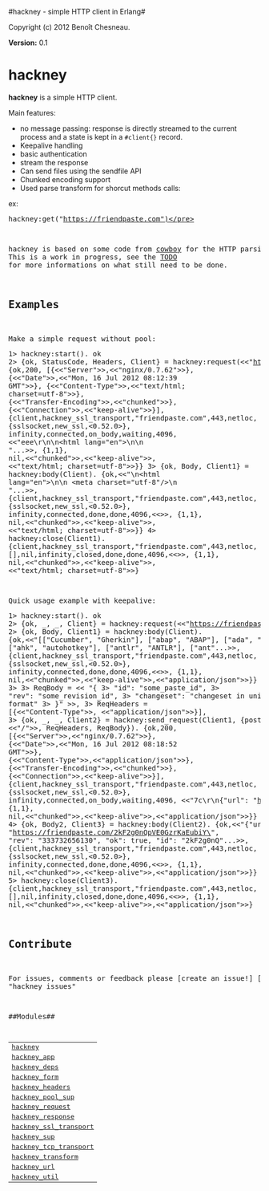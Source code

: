 

#hackney - simple HTTP client in Erlang#


Copyright (c) 2012 Benoît Chesneau.

__Version:__ 0.1

# hackney

**hackney** is a simple HTTP client.

Main features:

- no message passing: response is directly streamed to the current
  process and a state is kept in a `#client{}` record.
- Keepalive handling
- basic authentication
- stream the response
- Can send files using the sendfile API
- Chunked encoding support
- Used parse transform for shorcut methods calls:

ex:<pre>hackney:get("https://friendpaste.com")</pre>

hackney is based on some code from
[cowboy](http://github.com/extend/cownboy) for the HTTP parsing. This is
a work in progress, see the
[TODO](http://github.com/benoitc/hackney/blob/master/TODO.md) for more
informations on what still need to be done.

## Examples

Make a simple request without pool:<pre>1> hackney:start().
ok
2> {ok, StatusCode, Headers, Client} = hackney:request(<<"https://friendpaste.com">>).
{ok,200,
    [{<<"Server">>,<<"nginx/0.7.62">>},
     {<<"Date">>,<<"Mon, 16 Jul 2012 08:12:39 GMT">>},
     {<<"Content-Type">>,<<"text/html; charset=utf-8">>},
     {<<"Transfer-Encoding">>,<<"chunked">>},
     {<<"Connection">>,<<"keep-alive">>}],
    {client,hackney_ssl_transport,"friendpaste.com",443,netloc,
            [],
            {sslsocket,new_ssl,<0.52.0>},
            infinity,connected,on_body,waiting,4096,
            <<"eee\r\n<!DOCTYPE html>\n<html lang=\"en\">\n<head>\n   "...>>,
            {1,1},
            nil,<<"chunked">>,<<"keep-alive">>,
            <<"text/html; charset=utf-8">>}}
3>  {ok, Body, Client1} = hackney:body(Client).
{ok,<<"<!DOCTYPE html>\n<html lang=\"en\">\n<head>\n    <meta charset=\"utf-8\"/>\n    <title>Friendpaste - Welcome</title>"...>>,
    {client,hackney_ssl_transport,"friendpaste.com",443,netloc,
            [],
            {sslsocket,new_ssl,<0.52.0>},
            infinity,connected,done,done,4096,<<>>,
            {1,1},
            nil,<<"chunked">>,<<"keep-alive">>,
            <<"text/html; charset=utf-8">>}}
4> hackney:close(Client1).
{client,hackney_ssl_transport,"friendpaste.com",443,netloc,
        [],nil,infinity,closed,done,done,4096,<<>>,
        {1,1},
        nil,<<"chunked">>,<<"keep-alive">>,
        <<"text/html; charset=utf-8">>}</pre>

Quick usage example with keepalive:<pre>1> hackney:start().
ok
2> {ok, _, _, Client} = hackney:request(<<"https://friendpaste.com/_all_languages">>),
2> {ok, Body, Client1} = hackney:body(Client).
{ok,<<"[[\"Cucumber\", \"Gherkin\"], [\"abap\", \"ABAP\"], [\"ada\", \"Ada\"], [\"ahk\", \"autohotkey\"], [\"antlr\", \"ANTLR\"], [\"ant"...>>,
    {client,hackney_ssl_transport,"friendpaste.com",443,netloc,
            [],
            {sslsocket,new_ssl,<0.52.0>},
            infinity,connected,done,done,4096,<<>>,
            {1,1},
            nil,<<"chunked">>,<<"keep-alive">>,<<"application/json">>}}
3>
3> ReqBody = << "{
3>      \"id\": \"some_paste_id\",
3>      \"rev\": \"some_revision_id\",
3>      \"changeset\": \"changeset in unidiff format\"
3> }" >>,
3> ReqHeaders = [{<<"Content-Type">>, <<"application/json">>}],
3> {ok, _, _, Client2} = hackney:send_request(Client1, {post, <<"/">>, ReqHeaders, ReqBody}).
{ok,200,
    [{<<"Server">>,<<"nginx/0.7.62">>},
     {<<"Date">>,<<"Mon, 16 Jul 2012 08:18:52 GMT">>},
     {<<"Content-Type">>,<<"application/json">>},
     {<<"Transfer-Encoding">>,<<"chunked">>},
     {<<"Connection">>,<<"keep-alive">>}],
    {client,hackney_ssl_transport,"friendpaste.com",443,netloc,
            [],
            {sslsocket,new_ssl,<0.52.0>},
            infinity,connected,on_body,waiting,4096,
            <<"7c\r\n{\"url\": \"https://friendpaste.com/2kF2g0nQpVE"...>>,
            {1,1},
            nil,<<"chunked">>,<<"keep-alive">>,<<"application/json">>}}
4> {ok, Body2, Client3} = hackney:body(Client2).
{ok,<<"{\"url\": \"https://friendpaste.com/2kF2g0nQpVE0GzrKaEubiY\", \"rev\": \"333732656130\", \"ok\": true, \"id\": \"2kF2g0nQ"...>>,
    {client,hackney_ssl_transport,"friendpaste.com",443,netloc,
            [],
            {sslsocket,new_ssl,<0.52.0>},
            infinity,connected,done,done,4096,<<>>,
            {1,1},
            nil,<<"chunked">>,<<"keep-alive">>,<<"application/json">>}}
5> hackney:close(Client3).
{client,hackney_ssl_transport,"friendpaste.com",443,netloc,
        [],nil,infinity,closed,done,done,4096,<<>>,
        {1,1},
        nil,<<"chunked">>,<<"keep-alive">>,<<"application/json">>}</pre>

Contribute
----------
For issues, comments or feedback please [create an issue!] [1][1]: http://github.com/benoitc/hackney/issues "hackney issues"


##Modules##


<table width="100%" border="0" summary="list of modules">
<tr><td><a href="hackney.md" class="module">hackney</a></td></tr>
<tr><td><a href="hackney_app.md" class="module">hackney_app</a></td></tr>
<tr><td><a href="hackney_deps.md" class="module">hackney_deps</a></td></tr>
<tr><td><a href="hackney_form.md" class="module">hackney_form</a></td></tr>
<tr><td><a href="hackney_headers.md" class="module">hackney_headers</a></td></tr>
<tr><td><a href="hackney_pool_sup.md" class="module">hackney_pool_sup</a></td></tr>
<tr><td><a href="hackney_request.md" class="module">hackney_request</a></td></tr>
<tr><td><a href="hackney_response.md" class="module">hackney_response</a></td></tr>
<tr><td><a href="hackney_ssl_transport.md" class="module">hackney_ssl_transport</a></td></tr>
<tr><td><a href="hackney_sup.md" class="module">hackney_sup</a></td></tr>
<tr><td><a href="hackney_tcp_transport.md" class="module">hackney_tcp_transport</a></td></tr>
<tr><td><a href="hackney_transform.md" class="module">hackney_transform</a></td></tr>
<tr><td><a href="hackney_url.md" class="module">hackney_url</a></td></tr>
<tr><td><a href="hackney_util.md" class="module">hackney_util</a></td></tr></table>

